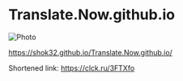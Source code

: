 # Translate.Now.github.io
![Photo](https://github.com/user-attachments/assets/545dd675-b6c3-4a7a-b220-74f3ee71aa9c)

https://shok32.github.io/Translate.Now.github.io/

Shortened link:
https://clck.ru/3FTXfo
